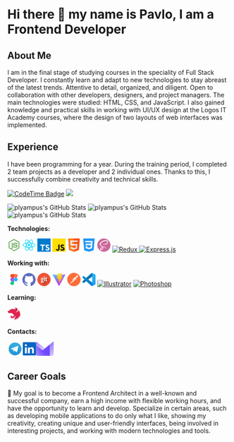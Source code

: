# Hi there 👋 my name is Pavlo, I am a Frontend Developer

## About Me

I am in the final stage of studying courses in the speciality of Full Stack Developer. I constantly learn and adapt to new technologies to stay abreast of the latest trends. Attentive to detail, organized, and diligent. Open to collaboration with other developers, designers, and project managers. The main technologies were studied: HTML, CSS, and JavaScript. I also gained knowledge and practical skills in working with UI/UX design at the Logos IT Academy courses, where the design of two layouts of web interfaces was implemented.

## Experience

I have been programming for a year. During the training period, I completed 2 team projects as a developer and 2 individual ones. Thanks to this, I successfully combine creativity and technical skills.

<p align="left">
<a href="https://codetime.dev/ua/dashboard"  target="_blank"> <img href="https://codetime.dev" alt="CodeTime Badge" src="https://img.shields.io/endpoint?style=social&color=222&url=https%3A%2F%2Fapi.codetime.dev%2Fshield%3Fid%3D26515%26project%3D%26in=864000000" height="20"></a>
<a href="https://visitcount.itsvg.in">
  <img src="https://visitcount.itsvg.in/api?id=plyampus&label=Profile%20Views&color=0&pretty=false" height="20" />
</a>
</p>

<img src="https://github-readme-stats.vercel.app/api?username=plyampus&theme=default&show_icons=true&hide_border=true&count_private=true" alt="plyampus's GitHub Stats" />

<img src="https://github-readme-stats.vercel.app/api/top-langs/?username=plyampus&theme=default&show_icons=true&hide_border=true&layout=compact" alt="plyampus's GitHub Stats" />

<img src="https://github-readme-streak-stats.herokuapp.com/?user=plyampus&theme=default&hide_border=true" alt="plyampus's GitHub Stats" />

**Technologies:**

<a href="https://nodejs.org/en" title="Node.js" target="_blank"><img src="icons/node.png" width="30"/></a>
<a href="https://reactjs.org/" title="React" target="_blank"><img src="icons/react.png" width="30"/></a>
<a href="https://www.typescriptlang.org/" title="TypeScript" target="_blank"><img src="icons/typescript.png" width="30"/></a>
<a href="https://www.javascript.com/" title="JavaScript" target="_blank"><img src="icons/js.png" width="30"/></a>
<a href="https://html.com/" title="HTML" target="_blank"><img src="icons/html.png" width="30"/></a>
<a href="https://css.in.ua/" title="CSS" target="_blank"><img src="icons/css.png" width="30"/></a>
<a href="https://sass-lang.com/" title="SASS" target="_blank"><img src="icons/sass.png" width="30"/></a>
<a href="https://redux.js.org/" title="Redux" target="_blank"><img src="https://raw.githubusercontent.com/danielcranney/readme-generator/main/public/icons/skills/redux-colored.svg" width="30" height="30" alt="Redux" /> </a>
<a href="https://expressjs.com/" target="_blank"><img style="margin: 10px fill: white" src="https://profilinator.rishav.dev/skills-assets/express-original-wordmark.svg" alt="Express.js" height="30" /></a>  

**Working with:**

<a href="https://www.figma.com/" title="Figma" target="_blank"><img src="icons/figma.png" width="30"/></a>
<a href="https://github.com/" title="GitHub" target="_blank"><img src="icons/github.png" width="30"/></a>
<a href="https://git-scm.com/" title="Git" target="_blank"><img src="icons/git.png" width="30"/></a>
<a href="https://vitejs.dev/" title="Vite" target="_blank"><img src="icons/vite.png" width="30"/></a>
<a href="https://www.postman.com/" title="Postman" target="_blank"><img src="icons/postman.png" width="30"/></a>
<a href="https://code.visualstudio.com/" title="VSCode" target="_blank"><img src="icons/vsCode.png" width="30"/></a>
<a href="https://www.adobe.com/uk/products/illustrator.html" target="_blank" rel="noreferrer"><img src="https://raw.githubusercontent.com/danielcranney/readme-generator/main/public/icons/skills/illustrator-colored.svg" width="30" height="30" alt="Illustrator" /></a>
<a href="https://www.adobe.com/uk/products/photoshop.html" target="_blank" rel="noreferrer"><img src="https://raw.githubusercontent.com/danielcranney/readme-generator/main/public/icons/skills/photoshop-colored.svg" width="30" height="30" alt="Photoshop" /></a>

**Learning:**

<a href="https://nestjs.com/" title="Nestjs" target="_blank"><img src="icons/nestJS.png" width="30"/></a>

**Contacts:**

<div style="display: flex; align-items: center;">
<a href="https://t.me/plyampus" title="Telegram" target="_blank"><img src="icons/tg.png" width="35"/></a>
<a href="https://www.linkedin.com/in/pavlohvozdetskyi" title="LinkedIn" target="_blank"><img src="icons/linkedIn.png" width="30"/></a>
<a href="mailto:pavlohvozdetskyi@protonmail.com"><img src="icons/protonMail.png" width="40"/></a></div>

## Career Goals

🎯 My goal is to become a Frontend Architect in a well-known and successful company, earn a high income with flexible working hours, and have the opportunity to learn and develop. Specialize in certain areas, such as developing mobile applications to do only what I like, showing my creativity, creating unique and user-friendly interfaces, being involved in interesting projects, and working with modern technologies and tools.
